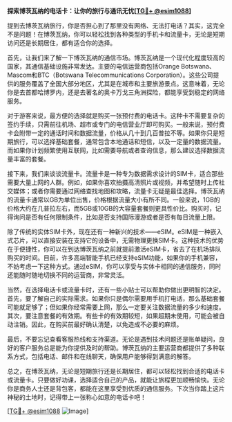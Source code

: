 **探索博茨瓦纳的电话卡：让你的旅行与通讯无忧[[TG💪+ @esim1088](https://t.me/s/esim1088)]**

提到去博茨瓦纳旅行，你是否担心到了那里没有网络、无法打电话？其实，这完全不是问题！在博茨瓦纳，你可以轻松找到各种类型的手机卡和流量卡，无论是短期访问还是长期居住，都有适合你的选择。

首先，让我们来了解一下博茨瓦纳的通信市场。博茨瓦纳是一个现代化程度较高的国家，其通信基础设施非常发达。主要的电信运营商包括Orange Botswana、Mascom和BTC（Botswana Telecommunications Corporation）。这些公司提供的服务覆盖了全国大部分地区，尤其是在城市和主要旅游景点。这意味着，无论你是去首都哈博罗内，还是去著名的奥卡万戈三角洲探险，都能享受到稳定的网络服务。

对于游客来说，最方便的选择就是购买一张预付费的电话卡。这种卡不需要复杂的签约手续，只需前往机场、超市或专门的电信营业厅即可购买。一般来说，预付费卡会附带一定的通话时间和数据流量，价格从几十到几百普拉不等。如果你只是短期旅行，可以选择基础套餐，通常包含本地通话和短信，以及一定量的数据流量。而如果你计划频繁使用互联网，比如需要导航或者查询信息，那么建议选择数据流量丰富的套餐。

接下来，我们来谈谈流量卡。流量卡是一种专为数据需求设计的SIM卡，适合那些需要大量上网的人群。例如，如果你喜欢拍摄高清照片或视频，并希望随时上传社交媒体；或者你需要通过网络查找地图和攻略，流量卡无疑是最佳选择。博茨瓦纳的流量卡通常以GB为单位出售，价格根据流量大小有所不同。一般来说，1GB的价格大约在几普拉左右，而5GB或10GB的大容量套餐则更具性价比。购买时，记得询问是否有任何限制条件，比如是否支持国际漫游或者是否有每日流量上限。

除了传统的实体SIM卡外，现在还有一种新兴的技术——eSIM。eSIM是一种嵌入式芯片，可以直接安装在支持它的设备中，无需物理更换SIM卡。这种技术的优势在于便捷性，你可以在到达博茨瓦纳之前就提前激活eSIM卡，省去了在机场排队购买的时间。目前，许多高端智能手机已经支持eSIM功能，如果你的手机兼容，不妨考虑一下这种方式。通过eSIM，你可以享受与实体卡相同的通信服务，同时还能随时随地切换不同的运营商，非常灵活。

当然，在选择电话卡或流量卡时，还有一些小贴士可以帮助你做出更明智的决定。首先，要了解自己的实际需求。如果你只是偶尔需要用手机打电话，那么基础套餐可能就足够了；但如果你经常需要上网，那么一定要关注数据流量的多少和速度。其次，要注意套餐的有效期。有些卡的有效期较短，如果超期未使用，可能会被自动注销。因此，在购买前最好确认清楚，以免造成不必要的麻烦。

最后，不要忘记查看客服热线和支持渠道。无论是遇到技术问题还是账单疑问，良好的客户服务总是能为你提供及时的帮助。博茨瓦纳的主要运营商都提供了多种联系方式，包括电话、邮件和在线聊天，确保用户能够得到满意的解答。

总之，在博茨瓦纳，无论是短期旅行还是长期居住，都可以轻松找到合适的电话卡或流量卡。只要做好功课，选择适合自己的产品，就能让旅程更加顺畅愉快。无论你是商务人士还是背包客，都能在这里享受到优质的通信服务。下次当你踏上这片神秘的土地时，记得带上一张称心如意的电话卡吧！

[[TG💪+ @esim1088](https://t.me/s/esim1088) ![Image](https://i.postimg.cc/4NQfJmqS/Snipaste-2025-05-13-00-14-12.png)]